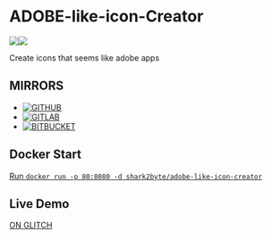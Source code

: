 # ADOBE-like-icon-Creator
![](https://img.shields.io/github/license/Sharkbyteprojects/ADOBE-like-icon-Creator)![](https://img.shields.io/docker/pulls/shark2byte/adobe-like-icon-creator)

Create icons that seems like adobe apps

## MIRRORS
- [![GITHUB](https://img.shields.io/static/v1?label=Mirror&message=GitHub&color=black)](https://github.com/Sharkbyteprojects/ADOBE-like-icon-Creator/)
- [![GITLAB](https://img.shields.io/static/v1?label=Mirror&message=GitLab&color=orange)](https://gitlab.com/Sharkbyteprojects/ADOBE-like-icon-Creator/)
- [![BITBUCKET](https://img.shields.io/static/v1?label=Mirror&message=BitBucket&color=blue)](https://bitbucket.org/Sharkbyteprojects/adobe-like-icon-creator/)

## Docker Start
[Run `docker run -p 80:8080 -d shark2byte/adobe-like-icon-creator`](https://registry.hub.docker.com/r/shark2byte/adobe-like-icon-creator)

## Live Demo
[ON GLITCH](https://adobe-like-icon-creator.glitch.me/)
